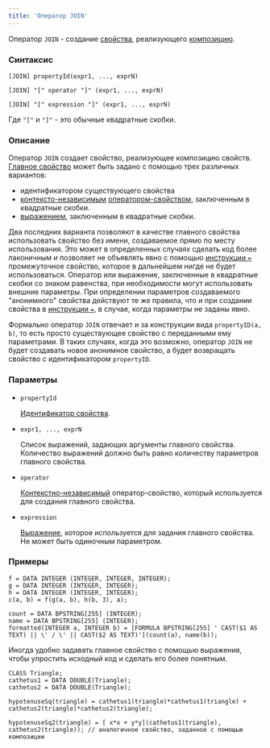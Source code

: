 ```yaml
---
title: 'Оператор JOIN'
---
```


Оператор `JOIN` - создание [свойства](Properties.md), реализующего [композицию](Composition_JOIN.md).

### Синтаксис

    [JOIN] propertyId(expr1, ..., exprN)
     
    [JOIN] "[" operator "]" (expr1, ..., exprN)
     
    [JOIN] "[" expression "]" (expr1, ..., exprN) 

Где `"["` и `"]"` - это обычные квадратные скобки.

### Описание 

Оператор `JOIN` создает свойство, реализующее композицию свойств. [Главное свойство](Composition_JOIN.md) может быть задано с помощью трех различных вариантов:

- идентификатором существующего свойства
- [контексто-независимым](Property_operators.md#contextindependent) [оператором-свойством](Property_operators.md), заключенным в квадратные скобки.
- [выражением](Expression.md), заключенным в квадратные скобки.

Два последних варианта позволяют в качестве главного свойства использовать свойство без имени, создаваемое прямо по месту использования. Это может в определенных случаях сделать код более лаконичным и позволяет не объявлять явно с помощью [инструкции `=`](=_statement.md) промежуточное свойство, которое в дальнейшем нигде не будет использоваться. Оператор или выражение, заключенные в квадратные скобки со знаком равенства, при необходимости могут использовать внешние параметры. При определении параметров создаваемого "анонимного" свойства действуют те же правила, что и при создании свойства в [инструкции `=`](=_statement.md), в случае, когда параметры не заданы явно.    

Формально оператор `JOIN` отвечает и за конструкции вида `propertyID(a, b)`, то есть просто существующее свойство с переданными ему параметрами. В таких случаях, когда это возможно, оператор `JOIN` не будет создавать новое анонимное свойство, а будет возвращать свойство с идентификатором `propertyID`.

### Параметры

- `propertyId`

    [Идентификатор свойства](IDs.md#propertyid). 

- `expr1, ..., exprN`

    Список выражений, задающих аргументы главного свойства. Количество выражений должно быть равно количеству параметров главного свойства.

- `operator`

    [Контекстно-независимый](Property_operators.md) оператор-свойство, который используется для создания главного свойства.

- `expression`

    [Выражение](Expression.md), которое используется для задания главного свойства. Не может быть одиночным параметром.

### Примеры

```lsf
f = DATA INTEGER (INTEGER, INTEGER, INTEGER);
g = DATA INTEGER (INTEGER, INTEGER);
h = DATA INTEGER (INTEGER, INTEGER);
c(a, b) = f(g(a, b), h(b, 3), a);

count = DATA BPSTRING[255] (INTEGER);
name = DATA BPSTRING[255] (INTEGER);
formatted(INTEGER a, INTEGER b) = [FORMULA BPSTRING[255] ' CAST($1 AS TEXT) || \' / \' || CAST($2 AS TEXT)'](count(a), name(b));
```

Иногда удобно задавать главное свойство с помощью выражения, чтобы упростить исходный код и сделать его более понятным.

```lsf
CLASS Triangle;
cathetus1 = DATA DOUBLE(Triangle);
cathetus2 = DATA DOUBLE(Triangle);

hypotenuseSq(triangle) = cathetus1(triangle)*cathetus1(triangle) + cathetus2(triangle)*cathetus2(triangle);

hypotenuseSq2(triangle) = [ x*x + y*y](cathetus1(triangle), cathetus2(triangle)); // аналогичное свойство, заданное с помощью композиции
```
